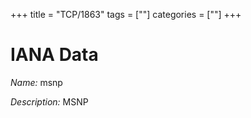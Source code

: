 +++
title = "TCP/1863"
tags = [""]
categories = [""]
+++

# IANA Data

_Name:_ msnp

_Description:_ MSNP

